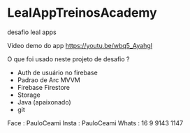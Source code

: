 # LealAppTreinosAcademy
  desafio leal apps


Vídeo demo do app
https://youtu.be/wbq5_AyahgI


O que foi usado neste projeto de desafio ?

* Auth de usuário no firebase
* Padrao de Arc MVVM
* Firebase Firestore
* Storage
* Java (apaixonado)
* git


Face  : PauloCeami
Insta : PauloCeami
Whats : 16 9 9143 1147
